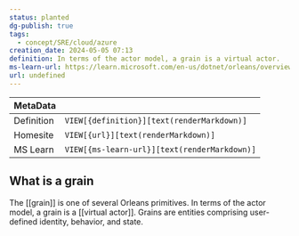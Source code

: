 ```yaml
---
status: planted
dg-publish: true
tags:
  - concept/SRE/cloud/azure
creation_date: 2024-05-05 07:13
definition: In terms of the actor model, a grain is a virtual actor.
ms-learn-url: https://learn.microsoft.com/en-us/dotnet/orleans/overview#what-are-grains
url: undefined
---
```


| MetaData   |                                              |
| ---------- | -------------------------------------------- |
| Definition | `VIEW[{definition}][text(renderMarkdown)]`   |
| Homesite   | `VIEW[{url}][text(renderMarkdown)]`          |
| MS Learn   | `VIEW[{ms-learn-url}][text(renderMarkdown)]` |
## What is a grain

The [[grain]] is one of several Orleans primitives.
In terms of the actor model, a grain is a [[virtual actor]].
Grains are entities comprising user-defined identity, behavior, and state.